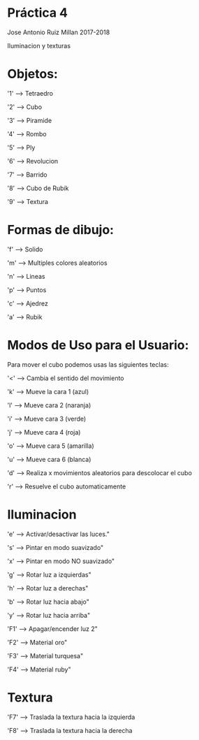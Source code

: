 # Práctica 4

Jose Antonio Ruiz Millan 2017-2018

Iluminacion y texturas



# Objetos:

 '1' --> Tetraedro
 
 '2' --> Cubo
 
 '3' --> Piramide
 
 '4' --> Rombo
 
 '5' --> Ply
 
 '6' --> Revolucion
 
 '7' --> Barrido
 
 '8' --> Cubo de Rubik

 '9' --> Textura



# Formas de dibujo:

 'f' --> Solido
 
 'm' --> Multiples colores aleatorios
 
 'n' --> Lineas
 
 'p' --> Puntos
 
 'c' --> Ajedrez
 
 'a' --> Rubik
 
 
 
# Modos de Uso para el Usuario:

 Para mover el cubo podemos usas las siguientes teclas:
 
 '<' --> Cambia el sentido del movimiento
 
 'k' --> Mueve la cara 1 (azul)
 
 'l' --> Mueve cara 2 (naranja)
 
 'i' --> Mueve cara 3 (verde)
 
 'j' --> Mueve cara 4 (roja)
 
 'o' --> Mueve cara 5 (amarilla)
 
 'u' --> Mueve cara 6 (blanca)
 
 'd' --> Realiza x movimientos aleatorios para descolocar el cubo
 
 'r' --> Resuelve el cubo automaticamente



# Iluminacion

'e' --> Activar/desactivar las luces."									

's' --> Pintar en modo suavizado"											

'x' --> Pintar en modo NO suavizado"											

'g' --> Rotar luz a izquierdas"											

'h' --> Rotar luz a derechas"										 

'b' --> Rotar luz hacia abajo"											

'y' --> Rotar luz hacia arriba"											

'F1' --> Apagar/encender luz 2"											

'F2' --> Material oro"													

'F3' --> Material turquesa"												

'F4' --> Material ruby"												



# Textura

'F7' --> Traslada la textura hacia la izquierda

'F8' --> Traslada la textura hacia la derecha																					